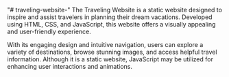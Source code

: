 "# traveling-website-" 
The Traveling Website is a static website designed to inspire and assist travelers in planning their dream vacations. Developed using HTML, CSS, and JavaScript, this website offers a visually appealing and user-friendly experience.

With its engaging design and intuitive navigation, users can explore a variety of destinations, browse stunning images, and access helpful travel information. Although it is a static website, JavaScript may be utilized for enhancing user interactions and animations.
